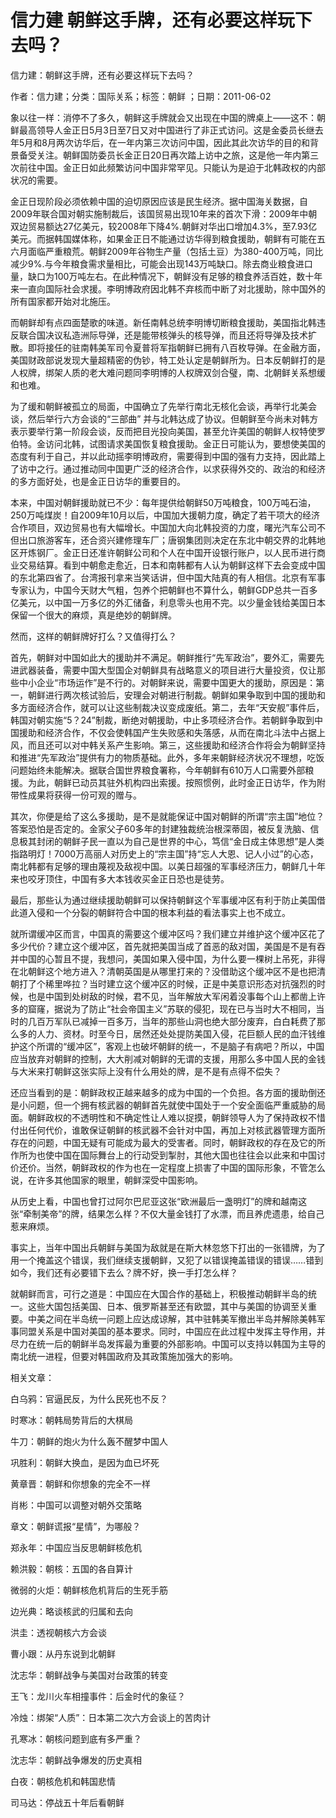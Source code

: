 # 信力建  朝鲜这手牌，还有必要这样玩下去吗？  
  
信力建：朝鲜这手牌，还有必要这样玩下去吗？  
作者：信力建；分类：国际关系；标签：朝鲜 ；日期：2011-06-02  
象以往一样：消停不了多久，朝鲜这手牌就会又出现在中国的牌桌上——这不：朝鲜最高领导人金正日5月3日至7日又对中国进行了非正式访问。这是金委员长继去年5月和8月两次访华后，在一年内第三次访问中国，因此其此次访华的目的和背景备受关注。朝鲜国防委员长金正日20日再次踏上访中之旅，这是他一年内第三次前往中国。金正日如此频繁访问中国非常罕见。只能认为是迫于北韩政权的内部状况的需要。  
金正日现阶段必须依赖中国的迫切原因应该是民生经济。据中国海关数据，自2009年联合国对朝实施制裁后，该国贸易出现10年来的首次下滑：2009年中朝双边贸易额达27亿美元，较2008年下降4%.朝鲜对华出口增加4.3%，至7.93亿美元。而据韩国媒体称，如果金正日不能通过访华得到粮食援助，朝鲜有可能在五六月面临严重粮荒。朝鲜2009年谷物生产量（包括土豆）为380-400万吨，同比减少9%.与今年粮食需求量相比，可能会出现143万吨缺口。除去商业粮食进口量，缺口为100万吨左右。在此种情况下，朝鲜没有足够的粮食养活百姓，数十年来一直向国际社会求援。李明博政府因北韩不弃核而中断了对北援助，除中国外的所有国家都开始对北施压。  
而朝鲜却有点四面楚歌的味道。新任南韩总统李明博切断粮食援助，美国指北韩违反联合国决议私造洲际导弹，还是能带核弹头的核导弹，而且还将导弹及技术扩散。即将接任的驻南韩美军司令夏普将军指朝鲜已拥有八百枚导弹。在金融方面，美国财政部说发现大量超精密的伪钞，特工处认定是朝鲜所为。日本反朝鲜打的是人权牌，绑架人质的老大难问题同李明博的人权牌双剑合璧，南、北朝鲜关系想缓和也难。  
为了缓和朝鲜被孤立的局面，中国确立了先举行南北无核化会谈，再举行北美会谈，然后举行六方会谈的“三部曲” 并与北韩达成了协议。但朝鲜至今尚未对韩方表示要举行第一阶段会谈，反而把目光投向美国，甚至允许美国的朝鲜人权特使罗伯特。金访问北韩，试图请求美国恢复粮食援助。金正日可能认为，要想使美国的态度有利于自己，并以此动摇李明博政府，需要得到中国的强有力支持，因此踏上了访中之行。通过推动同中国更广泛的经济合作，以求获得外交的、政治的和经济的多方面好处，也是金正日访华的重要目的。  
本来，中国对朝鲜援助就已不少：每年提供给朝鲜50万吨粮食，100万吨石油，250万吨煤炭！自2009年10月以后，中国加大援朝力度，确定了若干项大的经济合作项目，双边贸易也有大幅增长。中国加大向北韩投资的力度，曙光汽车公司不但出口旅游客车，还合资兴建修理车厂；唐钢集团则决定在东北中朝交界的北韩地区开炼钢厂。金正日还准许朝鲜公司和个人在中国开设银行账户，以人民币进行商业交易结算。看到中朝愈走愈近，日本和南韩都有人认为朝鲜这样下去会变成中国的东北第四省了。台湾报刊拿来当笑话讲，但中国大陆真的有人相信。北京有军事专家认为，中国今天财大气粗，包养个把朝鲜也不算什么，朝鲜GDP总共一百多亿美元，以中国一万多亿的外汇储备，利息零头也用不完。以少量金钱给美国日本保留一个很大的麻烦，真是绝妙的朝鲜牌。  
然而，这样的朝鲜牌好打么？又值得打么？  
首先，朝鲜对中国如此大的援助并不满足。朝鲜推行“先军政治”，要外汇，需要先进武器装备，需要中国大型国企对朝鲜具有战略意义的项目进行大量投资，仅让那些中小企业“市场运作”是不行的。对朝鲜来说，需要中国更大的援助，原因是：第一，朝鲜进行两次核试验后，安理会对朝进行制裁。朝鲜如果争取到中国的援助和多方面经济合作，就可以让这些制裁决议变成废纸。第二，去年“天安舰”事件后，韩国对朝实施“5？24”制裁，断绝对朝援助，中止多项经济合作。若朝鲜争取到中国援助和经济合作，不仅会使韩国产生失败感和失落感，从而在南北斗法中占据上风，而且还可以对中韩关系产生影响。第三，这些援助和经济合作将会为朝鲜坚持和推进“先军政治”提供有力的物质基础。此外，多年来朝鲜经济状况不理想，吃饭问题始终未能解决。据联合国世界粮食署称，今年朝鲜有610万人口需要外部粮援。为此，朝鲜已动员其驻外机构四出索援。按照惯例，此时金正日访华，作为附带性成果将获得一份可观的赠与。  
其次，你便是给了这么多援助，是不是就能保证中国对朝鲜的所谓“宗主国”地位？答案恐怕是否定的。金家父子60多年的封建独裁统治根深蒂固，被反复洗脑、信息极其封闭的朝鲜子民一直以为自己是世界的中心，笃信“金日成主体思想”是人类指路明灯！7000万高丽人对历史上的“宗主国”持“忘人大恩、记人小过”的心态，南北韩都有足够的理由蔑视及敌视中国。以美日超强的军事经济压力，朝鲜几十年来也咬牙顶住，中国有多大本钱收买金正日恐也是徒劳。  
最后，那些认为通过继续援助朝鲜可以保持朝鲜这个军事缓冲区有利于防止美国借此道入侵和一个分裂的朝鲜符合中国的根本利益的看法事实上也不成立。  
就所谓缓冲区而言，中国真的需要这个缓冲区吗？我们建立并维护这个缓冲区花了多少代价？建立这个缓冲区，首先就把美国当成了首恶的敌对国，美国是不是有吞并中国的心暂且不提，我想问，美国如果入侵中国，为什么要一棵树上吊死，非得在北朝鲜这个地方进入？清朝英国是从哪里打来的？没借助这个缓冲区不是也把清朝打了个稀里哗拉？当时建立这个缓冲区的时候，正是中美意识形态对抗强烈的时候，也是中国到处树敌的时候，君不见，当年解放大军闲着没事每个山上都凿上许多的窟窿，据说为了防止“社会帝国主义”苏联的侵犯，现在已与当时大不相同，当时的几百万军队已减掉一百多万，当年的那些山洞也绝大部分废弃，白白耗费了那么多的人力、资材。时至今日，居然还处处提防美国入侵，花巨额人民的血汗钱维护这个所谓的“缓冲区”，客观上也破坏朝鲜的统一，不是脑子有病吧？所以，中国应当放弃对朝鲜的控制，大大削减对朝鲜的无谓的支援，用那么多中国人民的金钱与大米来打朝鲜这张实际上没有什么用处的牌，是不是有点得不偿失？  
还应当看到的是：朝鲜政权正越来越多的成为中国的一个负担。各方面的援助倒还是小问题，但一个拥有核武器的朝鲜首先就使中国处于一个安全面临严重威胁的局面。朝鲜政权的不透明性和不确定性让人难以捉摸，朝鲜领导人为了保持政权不惜付出任何代价，谁敢保证朝鲜的核武器不会针对中国，再加上对核武器管理方面所存在的问题，中国无疑有可能成为最大的受害者。同时，朝鲜政权的存在及它的所作所为也使中国在国际舞台上的行动受到掣肘，其他大国也往往会以此来和中国讨价还价。当然，朝鲜政权的作为也在一定程度上损害了中国的国际形象，不管怎么说，在许多其他国家的眼里，朝鲜深受中国影响。  
从历史上看，中国也曾打过阿尔巴尼亚这张“欧洲最后一盏明灯”的牌和越南这张“牵制美帝”的牌，结果怎么样？不仅大量金钱打了水漂，而且养虎遗患，给自己惹来麻烦。  
事实上，当年中国出兵朝鲜与美国为敌就是在斯大林忽悠下打出的一张错牌，为了用一个掩盖这个错误，我们继续支援朝鲜，又犯了以错误掩盖错误的错误……错到如今，我们还有必要错下去么？牌不好，换一手打怎么样？  
就朝鲜而言，可行之道是：中国应在大国合作的基础上，积极推动朝鲜半岛的统一。这些大国包括美国、日本、俄罗斯甚至还有欧盟，其中与美国的协调至关重要。中美之间在半岛统一问题上应达成谅解，其中驻韩美军撤出半岛并解除美韩军事同盟关系是中国对美国的基本要求。同时，中国应在此过程中发挥主导作用，并尽力在统一后的朝鲜半岛发挥最为重要的外部影响。中国可以支持以韩国为主导的南北统一进程，但要对韩国政府及其政策施加强大的影响。  
  
相关文章：  
白乌鸦：官逼民反，为什么民死也不反？  
时寒冰：朝韩局势背后的大棋局  
牛刀：朝鲜的炮火为什么轰不醒梦中国人  
巩胜利：朝鲜大换血，是因为血已坏死  
黄章晋：朝鲜和你想象的完全不一样  
肖彬：中国可以调整对朝外交策略  
章文：朝鲜谎报“星情”，为哪般？  
郑永年：中国应当反思朝鲜核危机  
赖洪毅：朝核：五国的各自算计  
微弱的火炬：朝鲜核危机背后的生死手筋  
边光典：略谈核武的归属和去向  
洪圭：透视朝核六方会谈  
曹小跟：从丹东说到北朝鲜  
沈志华：朝鲜战争与美国对台政策的转变  
王飞：龙川火车相撞事件：后金时代的象征？  
冷烛：绑架“人质”：日本第二次六方会谈上的苦肉计  
孔寒冰：朝核问题到底有多严重？  
沈志华：朝鲜战争爆发的历史真相  
白夜：朝核危机和韩国悲情  
司马达：停战五十年后看朝鲜